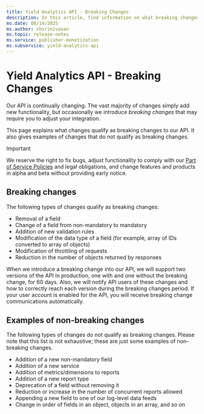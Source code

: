 ```yaml
---
title: Yield Analytics API - Breaking Changes
description: In this article, find information on what breaking changes are along with examples for breaking and non-breaking changes for YA API.
ms.date: 08/14/2025
ms.author: shsrinivasan
ms.topic: release-notes
ms.service: publisher-monetization
ms.subservice: yield-analytics-api
---
```


# Yield Analytics API - Breaking Changes

Our API is continually changing. The vast majority of changes simply add new functionality, but occasionally we introduce *breaking changes* that may require you to adjust your integration.

This page explains what changes qualify as breaking changes to our API. It also gives examples of changes that do not qualify as breaking changes.

> [!IMPORTANT]
> We reserve the right to fix bugs, adjust functionality to comply with our [Part of Service Policies](../policies-regulations/index.yml) and legal obligations, and change features and products in alpha and beta without providing early notice.

## Breaking changes

The following types of changes qualify as breaking changes:

- Removal of a field
- Change of a field from non-mandatory to mandatory
- Addition of new validation rules
- Modification of the data type of a field (for example, array of IDs converted to array of objects)
- Modification of throttling of requests
- Reduction in the number of objects returned by responses

When we introduce a breaking change into our API, we will support two versions of the API in production, one with and one without the breaking change, for 60 days. Also, we will notify API users of these changes and how to correctly reach each version during the breaking changes period. If your user account is enabled for the API, you will receive breaking change communications automatically.

## Examples of non-breaking changes

The following types of changes do not qualify as breaking changes. Please note that this list is not exhaustive; these are just some examples of non-breaking changes.

- Addition of a new non-mandatory field
- Addition of a new service
- Addition of metrics/dimensions to reports
- Addition of a new report type
- Deprecation of a field without removing it
- Reduction or increase in the number of concurrent reports allowed
- Appending a new field to one of our log-level data feeds
- Change in order of fields in an object, objects in an array, and so on
